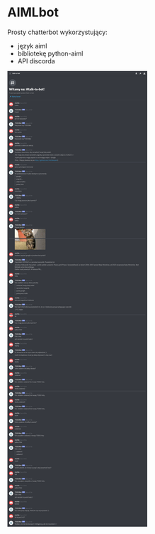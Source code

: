 # AIMLbot

Prosty chatterbot wykorzystujący:
- język aiml
- bibliotekę python-aiml
- API discorda

![img](chat_example.png)